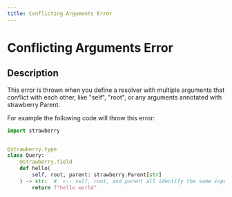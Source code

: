 ```yaml
---
title: Conflicting Arguments Error
---
```


# Conflicting Arguments Error

## Description

This error is thrown when you define a resolver with multiple arguments that
conflict with each other, like "self", "root", or any arguments annotated with
strawberry.Parent.

For example the following code will throw this error:

```python
import strawberry


@strawberry.type
class Query:
    @strawberry.field
    def hello(
        self, root, parent: strawberry.Parent[str]
    ) -> str:  #  <-- self, root, and parent all identify the same input
        return f"hello world"
```
